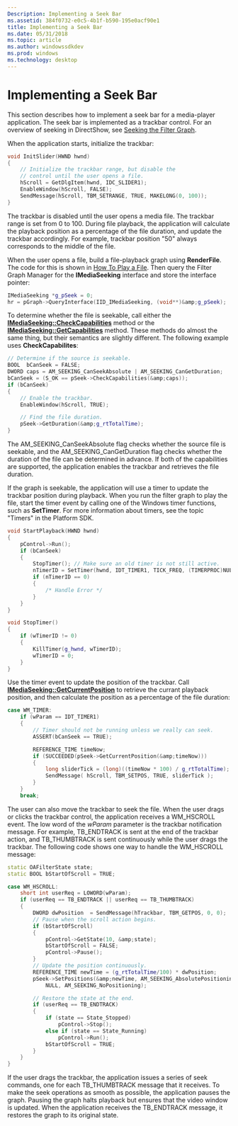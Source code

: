 ```yaml
---
Description: Implementing a Seek Bar
ms.assetid: 384f0732-e0c5-4b1f-b590-195e0acf90e1
title: Implementing a Seek Bar
ms.date: 05/31/2018
ms.topic: article
ms.author: windowssdkdev
ms.prod: windows
ms.technology: desktop
---
```


# Implementing a Seek Bar

This section describes how to implement a seek bar for a media-player application. The seek bar is implemented as a trackbar control. For an overview of seeking in DirectShow, see [Seeking the Filter Graph](seeking-the-filter-graph.md).

When the application starts, initialize the trackbar:


```C++
void InitSlider(HWND hwnd) 
{
    // Initialize the trackbar range, but disable the 
    // control until the user opens a file.
    hScroll = GetDlgItem(hwnd, IDC_SLIDER1);
    EnableWindow(hScroll, FALSE);
    SendMessage(hScroll, TBM_SETRANGE, TRUE, MAKELONG(0, 100));
}
```



The trackbar is disabled until the user opens a media file. The trackbar range is set from 0 to 100. During file playback, the application will calculate the playback position as a percentage of the file duration, and update the trackbar accordingly. For example, trackbar position "50" always corresponds to the middle of the file.

When the user opens a file, build a file-playback graph using **RenderFile**. The code for this is shown in [How To Play a File](how-to-play-a-file.md). Then query the Filter Graph Manager for the **IMediaSeeking** interface and store the interface pointer:


```C++
IMediaSeeking *g_pSeek = 0;
hr = pGraph->QueryInterface(IID_IMediaSeeking, (void**)&amp;g_pSeek);
```



To determine whether the file is seekable, call either the [**IMediaSeeking::CheckCapabilities**](/windows/win32/Strmif/nf-strmif-imediaseeking-checkcapabilities?branch=master) method or the [**IMediaSeeking::GetCapabilities**](/windows/win32/Strmif/nf-strmif-imediaseeking-getcapabilities?branch=master) method. These methods do almost the same thing, but their semantics are slightly different. The following example uses **CheckCapabilites**:


```C++
// Determine if the source is seekable.
BOOL  bCanSeek = FALSE;
DWORD caps = AM_SEEKING_CanSeekAbsolute | AM_SEEKING_CanGetDuration; 
bCanSeek = (S_OK == pSeek->CheckCapabilities(&amp;caps));
if (bCanSeek)
{
    // Enable the trackbar.
    EnableWindow(hScroll, TRUE);

    // Find the file duration.
    pSeek->GetDuration(&amp;g_rtTotalTime);
}
```



The AM\_SEEKING\_CanSeekAbsolute flag checks whether the source file is seekable, and the AM\_SEEKING\_CanGetDuration flag checks whether the duration of the file can be determined in advance. If both of the capabilities are supported, the application enables the trackbar and retrieves the file duration.

If the graph is seekable, the application will use a timer to update the trackbar position during playback. When you run the filter graph to play the file, start the timer event by calling one of the Windows timer functions, such as **SetTimer**. For more information about timers, see the topic "Timers" in the Platform SDK.


```C++
void StartPlayback(HWND hwnd) 
{
    pControl->Run();
    if (bCanSeek)
    {
        StopTimer(); // Make sure an old timer is not still active.
        nTimerID = SetTimer(hwnd, IDT_TIMER1, TICK_FREQ, (TIMERPROC)NULL);
        if (nTimerID == 0)
        {
            /* Handle Error */
        }
    }
}

void StopTimer() 
{
    if (wTimerID != 0)
    {
        KillTimer(g_hwnd, wTimerID);
        wTimerID = 0;
    }
}
```



Use the timer event to update the position of the trackbar. Call [**IMediaSeeking::GetCurrentPosition**](/windows/win32/Strmif/nf-strmif-imediaseeking-getcurrentposition?branch=master) to retrieve the currant playback position, and then calculate the position as a percentage of the file duration:


```C++
case WM_TIMER:
    if (wParam == IDT_TIMER1)
    {
        // Timer should not be running unless we really can seek.
        ASSERT(bCanSeek == TRUE);

        REFERENCE_TIME timeNow;
        if (SUCCEEDED(pSeek->GetCurrentPosition(&amp;timeNow)))
        {
            long sliderTick = (long)((timeNow * 100) / g_rtTotalTime);
            SendMessage( hScroll, TBM_SETPOS, TRUE, sliderTick );
        }
    }
    break;
```



The user can also move the trackbar to seek the file. When the user drags or clicks the trackbar control, the application receives a WM\_HSCROLL event. The low word of the *wParam* parameter is the trackbar notification message. For example, TB\_ENDTRACK is sent at the end of the trackbar action, and TB\_THUMBTRACK is sent continuously while the user drags the trackbar. The following code shows one way to handle the WM\_HSCROLL message:


```C++
static OAFilterState state;
static BOOL bStartOfScroll = TRUE;

case WM_HSCROLL:
    short int userReq = LOWORD(wParam);
    if (userReq == TB_ENDTRACK || userReq == TB_THUMBTRACK)
    {
        DWORD dwPosition  = SendMessage(hTrackbar, TBM_GETPOS, 0, 0);
        // Pause when the scroll action begins.
        if (bStartOfScroll) 
        {
            pControl->GetState(10, &amp;state);
            bStartOfScroll = FALSE;
            pControl->Pause();
        }
        // Update the position continuously.
        REFERENCE_TIME newTime = (g_rtTotalTime/100) * dwPosition;
        pSeek->SetPositions(&amp;newTime, AM_SEEKING_AbsolutePositioning,
            NULL, AM_SEEKING_NoPositioning);

        // Restore the state at the end.
        if (userReq == TB_ENDTRACK)
        {
            if (state == State_Stopped)
                pControl->Stop();
            else if (state == State_Running) 
                pControl->Run();
            bStartOfScroll = TRUE;
        }
    }
}
```



If the user drags the trackbar, the application issues a series of seek commands, one for each TB\_THUMBTRACK message that it receives. To make the seek operations as smooth as possible, the application pauses the graph. Pausing the graph halts playback but ensures that the video window is updated. When the application receives the TB\_ENDTRACK message, it restores the graph to its original state.

 

 



